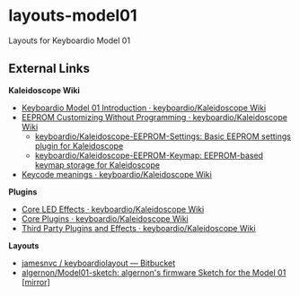 # layouts-model01
Layouts for Keyboardio Model 01

## External Links

**Kaleidoscope Wiki**
* [Keyboardio Model 01 Introduction · keyboardio/Kaleidoscope Wiki](https://github.com/keyboardio/Kaleidoscope/wiki/Keyboardio-Model-01-Introduction)
* [EEPROM Customizing Without Programming · keyboardio/Kaleidoscope Wiki](https://github.com/keyboardio/Kaleidoscope/wiki/EEPROM-Customizing-Without-Programming)
  * [keyboardio/Kaleidoscope-EEPROM-Settings: Basic EEPROM settings plugin for Kaleidoscope](https://github.com/keyboardio/Kaleidoscope-EEPROM-Settings)
  * [keyboardio/Kaleidoscope-EEPROM-Keymap: EEPROM-based keymap storage for Kaleidoscope](https://github.com/keyboardio/Kaleidoscope-EEPROM-Keymap)
* [Keycode meanings · keyboardio/Kaleidoscope Wiki](https://github.com/keyboardio/Kaleidoscope/wiki/Keycode-meanings)

**Plugins**
* [Core LED Effects · keyboardio/Kaleidoscope Wiki](https://github.com/keyboardio/Kaleidoscope/wiki/Core-LED-Effects)
* [Core Plugins · keyboardio/Kaleidoscope Wiki](https://github.com/keyboardio/Kaleidoscope/wiki/Core-Plugins)
* [Third Party Plugins and Effects · keyboardio/Kaleidoscope Wiki](https://github.com/keyboardio/Kaleidoscope/wiki/Third-Party-Plugins-and-Effects)

**Layouts**
* [jamesnvc / keyboardiolayout — Bitbucket](https://bitbucket.org/jamesnvc/keyboardiolayout/src/master/)
* [algernon/Model01-sketch: algernon's firmware Sketch for the Model 01 \[mirror\]](https://github.com/algernon/Model01-sketch)
